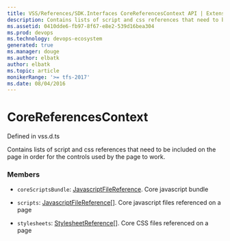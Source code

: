 ```yaml
---
title: VSS/References/SDK.Interfaces CoreReferencesContext API | Extensions for Azure DevOps Services
description: Contains lists of script and css references that need to be included on the page in order for the controls used by the page to work.
ms.assetid: 0410dde6-fb97-8f67-e8e2-539d16bea304
ms.prod: devops
ms.technology: devops-ecosystem
generated: true
ms.manager: douge
ms.author: elbatk
author: elbatk
ms.topic: article
monikerRange: '>= tfs-2017'
ms.date: 08/04/2016
---
```


# CoreReferencesContext

Defined in vss.d.ts


Contains lists of script and css references that need to be included on the page in order for the controls used by the page to work. 

### Members

* `coreScriptsBundle`: [JavascriptFileReference](../../../VSS/References/SDK_Interfaces/JavascriptFileReference.md). Core javascript bundle

* `scripts`: [JavascriptFileReference](../../../VSS/References/SDK_Interfaces/JavascriptFileReference.md)[]. Core javascript files referenced on a page

* `stylesheets`: [StylesheetReference](../../../VSS/References/SDK_Interfaces/StylesheetReference.md)[]. Core CSS files referenced on a page

